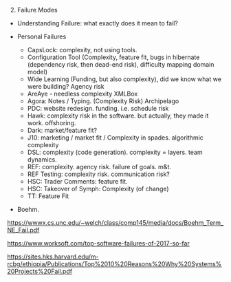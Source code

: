 


2.  Failure Modes

  - Understanding Failure:  what exactly does it mean to fail?

  - Personal Failures

     - CapsLock: complexity, not using tools.
     - Configuration Tool (Complexity, feature fit, bugs in hibernate (dependency risk, then dead-end risk), difficulty mapping domain model)
     - Wide Learning  (Funding, but also complexity), did we know what we were building?  Agency risk
     - AreAye - needless complexity XMLBox
     - Agora: Notes / Typing. (Complexity Risk)  Archipelago
     - PDC: website redesign. funding.  i.e. schedule risk
     - Hawk:  complexity risk in the software.  but actually, they made it work.  offshoring.
     - Dark:  market/feature fit?  
     - J10: marketing / market fit / Complexity in spades.  algorithmic complexity
     - DSL:  complexity (code generation).  complexity = layers.  team dynamics.  
     - REF:  complexity. agency risk. failure of goals.  m&t.
     - REF Testing:  complexity risk.  communication risk?
     - HSC: Trader Comments:  feature fit.
     - HSC: Takeover of Symph: Complexity (of change)
     - TT: Feature Fit
     
  - Boehm.
  
  

https://wwwx.cs.unc.edu/~welch/class/comp145/media/docs/Boehm_Term_NE_Fail.pdf

https://www.worksoft.com/top-software-failures-of-2017-so-far

https://sites.hks.harvard.edu/m-rcbg/ethiopia/Publications/Top%2010%20Reasons%20Why%20Systems%20Projects%20Fail.pdf
